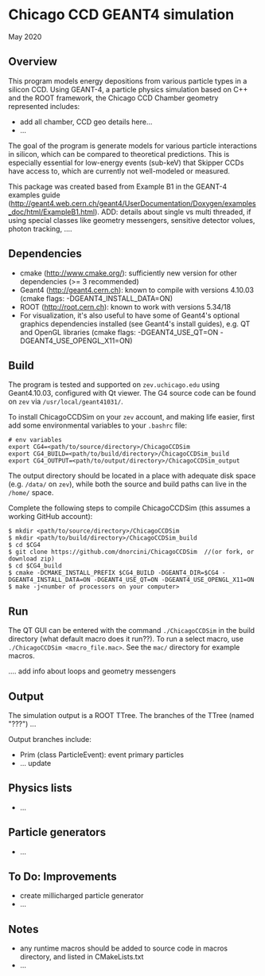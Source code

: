 # Chicago CCD GEANT4 simulation

<!-- Nick Corso (ncorso@uchicago.edu)-->
<!-- Danielle Norcini (dnorcini@kicp.uchicago.edu)-->
May 2020

## Overview
This program models energy depositions from various particle types in a silicon CCD. Using GEANT-4, a particle physics simulation based on C++ and the ROOT framework, the Chicago CCD Chamber geometry represented includes:

- add all chamber, CCD geo details here...
- ...

The goal of the program is generate models for various particle interactions in silicon, which can be compared to theoretical predictions. This is especially essential for low-energy events (sub-keV) that Skipper CCDs have access to, which are currently not well-modeled or measured. 

This package was created based from Example B1 in the GEANT-4 examples guide (http://geant4.web.cern.ch/geant4/UserDocumentation/Doxygen/examples_doc/html/ExampleB1.html). 
ADD: details about single vs multi threaded, if using special classes like geometry messengers, sensitive detector volues, photon tracking, ....

## Dependencies
- cmake (http://www.cmake.org/): sufficiently new version for other dependencies (>= 3 recommended)
- Geant4 (http://geant4.cern.ch): known to compile with versions 4.10.03 (cmake flags: -DGEANT4_INSTALL_DATA=ON)
- ROOT (http://root.cern.ch): known to work with versions 5.34/18
- For visualization, it's also useful to have some of Geant4's optional graphics dependencies installed (see Geant4's install guides), e.g. QT and OpenGL libraries (cmake flags: -DGEANT4_USE_QT=ON -DGEANT4_USE_OPENGL_X11=ON)

## Build 
The program is tested and supported on `zev.uchicago.edu` using Geant4.10.03, configured with Qt viewer. The G4 source code can be found on `zev` via `/usr/local/geant41031/`.
 
To install ChicagoCCDSim on your `zev` account, and making life easier, first add some environmental variables to your `.bashrc` file:
```
# env variables
export CG4=<path/to/source/directory>/ChicagoCCDSim
export CG4_BUILD=<path/to/build/directory>/ChicagoCCDSim_build
export CG4_OUTPUT=<path/to/output/directory>/ChicagoCCDSim_output
```
The output directory should be located in a place with adequate disk space (e.g. `/data/` on `zev`), while both the source and build paths can live in the `/home/` space.

Complete the following steps to compile ChicagoCCDSim (this assumes a working GitHub account):
```
$ mkdir <path/to/source/directory>/ChicagoCCDSim
$ mkdir <path/to/build/directory>/ChicagoCCDSim_build
$ cd $CG4
$ git clone https://github.com/dnorcini/ChicagoCCDSim  //(or fork, or download zip)
$ cd $CG4_build
$ cmake -DCMAKE_INSTALL_PREFIX $CG4_BUILD -DGEANT4_DIR=$CG4 -DGEANT4_INSTALL_DATA=ON -DGEANT4_USE_QT=ON -DGEANT4_USE_OPENGL_X11=ON 
$ make -j<number of processors on your computer> 
```
## Run
The QT GUI can be entered with the command `./ChicagoCCDSim` in the build directory (what default macro does it run??). To run a select macro, use `./ChicagoCCDSim <macro_file.mac>`. See the `mac/` directory for example macros. 

.... add info about loops and geometry messengers

## Output
The simulation output is a ROOT TTree. The branches of the TTree (named "???") ...

Output branches include:
- Prim (class ParticleEvent): event primary particles
- ... update

## Physics lists
- ...

## Particle generators
- ...

## To Do: Improvements
- create millicharged particle generator
- ...

## Notes
- any runtime macros should be added to source code in macros directory, and listed in CMakeLists.txt
- ...
